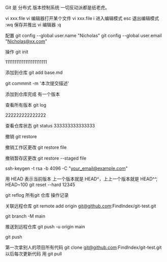 Git 是 分布式 版本控制系统
一切反动派都是纸老虎。

vi xxx.file vi 编辑器打开某个文件
vi xxx.file
i 进入编辑模式
esc 退出编辑模式
:wq 保存并推出 vi 编辑器 :q

配置
git config --global user.name "Nicholas"
git config --global user.email "Nicholas@xx.com"

操作
git init

11111111111111111111111


添加到仓库
git add base.md

git commmit -m '本次提交描述'

添加到仓库完成 有一个版本

查看所有版本
git log

222222222222222

查看仓库状态
git status
333333333333333


撤销
git restore

撤销工作区更改
git restore file

撤销暂存区更改
git restore --staged file


<!-- 生成ssh-key -->
ssh-keygen -t rsa -b 4096 -C "your_email@example.com"


<!-- 版本回退 -->

用 HEAD 表示当前版本
上一个版本就是 HEAD^，上上一个版本就是 HEAD^^, HEAD~100
git reset --hard 12345


git reflog 所有git 仓库 操作记录

关联远程仓库
git remote add origin git@github.com:FindIndex/git-test.git

git branch -M main

推送到远程仓库
git push -u origin main

git push

第一次拿别人的项目所有代码
git clone git@github.com:FindIndex/git-test.git
以后每次更新代码 用 
git pull